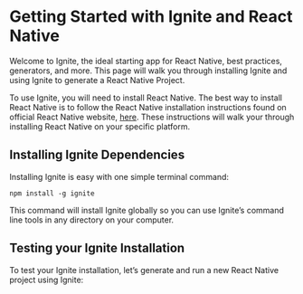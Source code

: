 # Getting Started with Ignite and React Native

Welcome to Ignite, the ideal starting app for React Native, best practices, generators, and more. This page will walk you through installing Ignite and using Ignite to generate a React Native Project.

To use Ignite, you will need to install React Native. The best way to install React Native is to follow the React Native installation instructions found on official React Native website, [here](http://facebook.github.io/react-native/docs/getting-started.html). These instructions will walk your through installing React Native on your specific platform.

## Installing Ignite Dependencies

Installing Ignite is easy with one simple terminal command:

```
npm install -g ignite
```

This command will install Ignite globally so you can use Ignite’s command line tools in any directory on your computer.

## Testing your Ignite Installation

To test your Ignite installation, let’s generate and run a new React Native project using Ignite:
